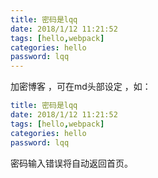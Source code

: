```yaml
---
title: 密码是lqq
date: 2018/1/12 11:21:52
tags: [hello,webpack]
categories: hello
password: lqq
---
```

 <!-- deleteAbove -->
加密博客 ，可在md头部设定 ，如：
```yml
title: 密码是lqq
date: 2018/1/12 11:21:52
tags: [hello,webpack]
categories: hello
password: lqq

```
密码输入错误将自动返回首页。
